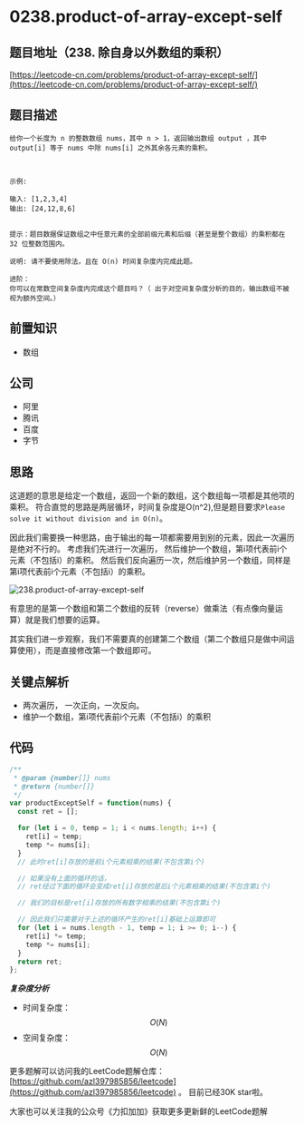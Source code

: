 # 0238.product-of-array-except-self

## 题目地址（238. 除自身以外数组的乘积）

[https://leetcode-cn.com/problems/product-of-array-except-self/](https://leetcode-cn.com/problems/product-of-array-except-self/)

## 题目描述

```text
给你一个长度为 n 的整数数组 nums，其中 n > 1，返回输出数组 output ，其中 output[i] 等于 nums 中除 nums[i] 之外其余各元素的乘积。



示例:

输入: [1,2,3,4]
输出: [24,12,8,6]


提示：题目数据保证数组之中任意元素的全部前缀元素和后缀（甚至是整个数组）的乘积都在 32 位整数范围内。

说明: 请不要使用除法，且在 O(n) 时间复杂度内完成此题。

进阶：
你可以在常数空间复杂度内完成这个题目吗？（ 出于对空间复杂度分析的目的，输出数组不被视为额外空间。）
```

## 前置知识

* 数组

## 公司

* 阿里
* 腾讯
* 百度
* 字节

## 思路

这道题的意思是给定一个数组，返回一个新的数组，这个数组每一项都是其他项的乘积。 符合直觉的思路是两层循环，时间复杂度是O\(n^2\),但是题目要求`Please solve it without division and in O(n)`。

因此我们需要换一种思路，由于输出的每一项都需要用到别的元素，因此一次遍历是绝对不行的。 考虑我们先进行一次遍历， 然后维护一个数组，第i项代表前i个元素（不包括i）的乘积。 然后我们反向遍历一次，然后维护另一个数组，同样是第i项代表前i个元素（不包括i）的乘积。

![238.product-of-array-except-self](https://tva1.sinaimg.cn/large/007S8ZIlly1ghlu7zbobsj30n10c9gma.jpg)

有意思的是第一个数组和第二个数组的反转（reverse）做乘法（有点像向量运算）就是我们想要的运算。

其实我们进一步观察，我们不需要真的创建第二个数组（第二个数组只是做中间运算使用），而是直接修改第一个数组即可。

## 关键点解析

* 两次遍历， 一次正向，一次反向。
* 维护一个数组，第i项代表前i个元素（不包括i）的乘积

## 代码

```javascript
/**
 * @param {number[]} nums
 * @return {number[]}
 */
var productExceptSelf = function(nums) {
  const ret = [];

  for (let i = 0, temp = 1; i < nums.length; i++) {
    ret[i] = temp;
    temp *= nums[i];
  }
  // 此时ret[i]存放的是前i个元素相乘的结果(不包含第i个)

  // 如果没有上面的循环的话，
  // ret经过下面的循环会变成ret[i]存放的是后i个元素相乘的结果(不包含第i个)

  // 我们的目标是ret[i]存放的所有数字相乘的结果(不包含第i个)

  // 因此我们只需要对于上述的循环产生的ret[i]基础上运算即可
  for (let i = nums.length - 1, temp = 1; i >= 0; i--) {
    ret[i] *= temp;
    temp *= nums[i];
  }
  return ret;
};
```

_**复杂度分析**_

* 时间复杂度：$$O(N)$$
* 空间复杂度：$$O(N)$$

更多题解可以访问我的LeetCode题解仓库：[https://github.com/azl397985856/leetcode](https://github.com/azl397985856/leetcode) 。 目前已经30K star啦。

大家也可以关注我的公众号《力扣加加》获取更多更新鲜的LeetCode题解

